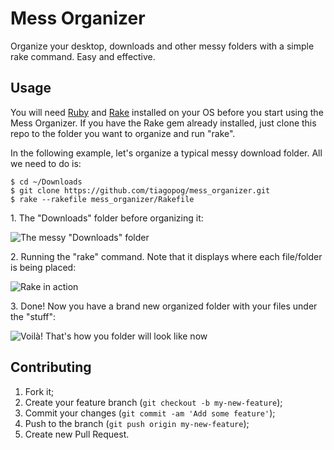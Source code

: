 # Mess Organizer

Organize your desktop, downloads and other messy folders with a simple rake command. Easy and effective.

## Usage

You will need [Ruby](https://www.ruby-lang.org/en/installation/) and [Rake](https://rubygems.org/gems/rake) installed on your OS before you start using the Mess Organizer. If you have the Rake gem already installed, just clone this repo to the folder you want to organize and run "rake". 

In the following example, let's organize a typical messy download folder. All we need to do is:

```
$ cd ~/Downloads
$ git clone https://github.com/tiagopog/mess_organizer.git
$ rake --rakefile mess_organizer/Rakefile
```

1\. The "Downloads" folder before organizing it:

![The messy "Downloads" folder](https://s3-us-west-2.amazonaws.com/mess-organizer/image_1.jpg)

2\. Running the "rake" command. Note that it displays where each file/folder is being placed:

![Rake in action](https://s3-us-west-2.amazonaws.com/mess-organizer/image_2.jpg)

3\. Done! Now you have a brand new organized folder with your files under the "stuff":

![Voilà! That's how you folder will look like now](https://s3-us-west-2.amazonaws.com/mess-organizer/image_3.jpg)

## Contributing

1. Fork it;
2. Create your feature branch (`git checkout -b my-new-feature`);
3. Commit your changes (`git commit -am 'Add some feature'`);
4. Push to the branch (`git push origin my-new-feature`);
5. Create new Pull Request.

